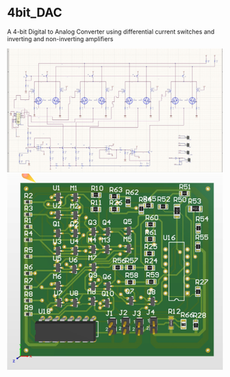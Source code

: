 # 4bit_DAC
A 4-bit Digital to Analog Converter using differential current switches and inverting and non-inverting amplifiers

![schematic](https://raw.githubusercontent.com/parhamsoltani/4bit_DAC/refs/heads/main/schematic.jpg)
![3d](https://raw.githubusercontent.com/parhamsoltani/4bit_DAC/refs/heads/main/3d.jpg)
